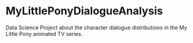 # MyLittlePonyDialogueAnalysis
Data Science Project about the character dialogue distributions in the My Little Pony animated TV series.

